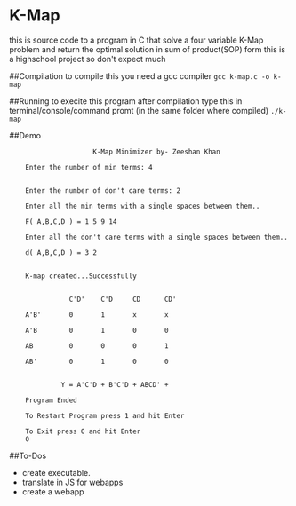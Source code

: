 # K-Map
this is source code to a program in C that solve a four variable K-Map problem and return the optimal solution in sum of product(SOP) form
this is a highschool project so don't expect much

##Compilation
to compile this you need a gcc compiler
`gcc k-map.c -o k-map`

##Running
to execite this program after compilation type this in terminal/console/command promt (in the same folder where compiled)
`./k-map`

##Demo

                         K-Map Minimizer by- Zeeshan Khan
              
        Enter the number of min terms: 4


        Enter the number of don't care terms: 2

        Enter all the min terms with a single spaces between them..

        F( A,B,C,D ) = 1 5 9 14

        Enter all the don't care terms with a single spaces between them..

        d( A,B,C,D ) = 3 2


        K-map created...Successfully


                   C'D'    C'D     CD      CD'

        A'B'       0       1       x       x

        A'B        0       1       0       0

        AB         0       0       0       1

        AB'        0       1       0       0


                 Y = A'C'D + B'C'D + ABCD' +

        Program Ended

        To Restart Program press 1 and hit Enter

        To Exit press 0 and hit Enter
        0
        
##To-Dos
  * create executable.
  * translate in JS for webapps
  * create a webapp
